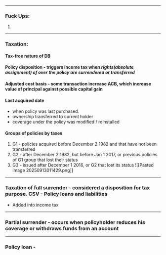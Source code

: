 ***
### Fuck Ups:
1. 
***
### Taxation:

#### Tax-free nature of DB

#### Policy disposition - triggers income tax when *rights(absolute assignment) of over the policy are surrendered or transferred*

#### Adjusted cost basis - some transaction increase ACB, which increase value of principal against possible capital gain 

 
#### Last acquired date
- when policy was last purchased. 
- ownership transferred to current holder 
- coverage under the policy was modified / reinstalled 

#### Groups of policies by taxes
1. G1 - policies acquired before December 2 1982 and that have not been transferred 
2. G2 - after December 2 1982, but before Jan 1 2017, or previous policies of G1 group that lost their status 
3. G3 - issued after December 1 2016, or G2 that lost its status 
![[Pasted image 20250913011429.png]]

***
### Taxation of full surrender - considered a disposition for tax purpose. CSV - Policy loans and liabilities 
- Added into income tax 

***
### Partial surrender - occurs when policyholder reduces his coverage or withdraws funds from an account  


*** 
### Policy loan - 